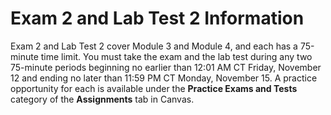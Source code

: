 # Exam 2 and Lab Test 2 Information

Exam 2 and Lab Test 2 cover Module 3 and Module 4, and each has a 75-minute time
limit. You must take the exam and the lab test during any two 75-minute periods
beginning no earlier than 12:01 AM CT Friday, November 12 and ending no later
than 11:59 PM CT Monday, November 15. A practice opportunity for each is
available under the **Practice Exams and Tests** category of the **Assignments**
tab in Canvas.

